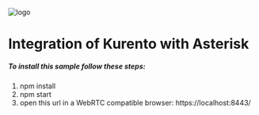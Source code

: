 ![logo](https://webrtc.ventures/wp-content/uploads/2017/01/webrtc-logo.png)

# Integration of Kurento with Asterisk

##### To install this sample follow these steps:
1) npm install  
2) npm start  
3) open this url in a WebRTC compatible browser: https://localhost:8443/  

